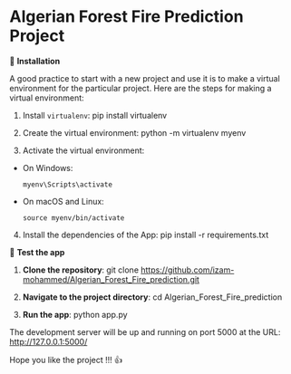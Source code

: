
# Algerian Forest Fire Prediction Project

🔧 **Installation**

A good practice to start with a new project and use it is to make a virtual environment for the particular project. Here are the steps for making a virtual environment:

1. Install `virtualenv`:
pip install virtualenv



2. Create the virtual environment:
python -m virtualenv myenv



3. Activate the virtual environment:
- On Windows:
  ```
  myenv\Scripts\activate
  ```
- On macOS and Linux:
  ```
  source myenv/bin/activate
  ```

4. Install the dependencies of the App:
pip install -r requirements.txt

🚀 **Test the app**

1. **Clone the repository**:
git clone https://github.com/izam-mohammed/Algerian_Forest_Fire_prediction.git


2. **Navigate to the project directory**:
cd Algerian_Forest_Fire_prediction


3. **Run the app**:
python app.py


The development server will be up and running on port 5000 at the URL: http://127.0.0.1:5000/


Hope you like the project !!! 👍


